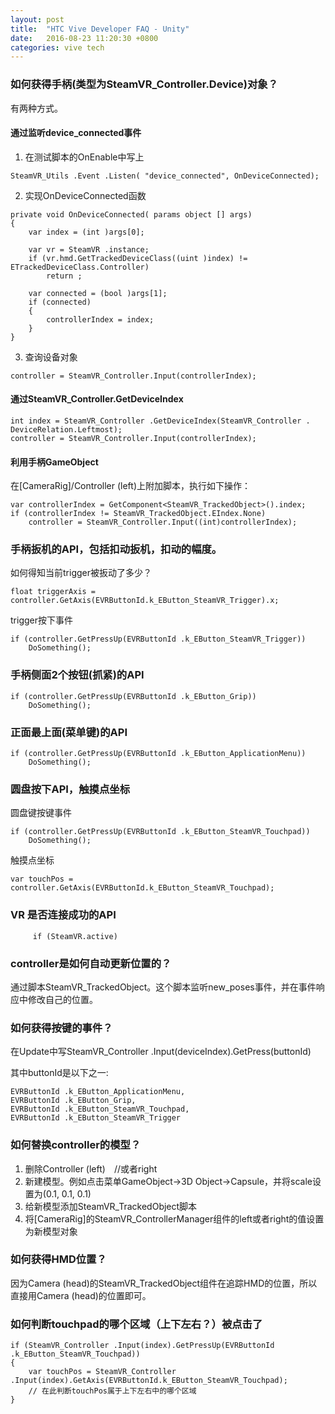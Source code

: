 ```yaml
---
layout: post
title:  "HTC Vive Developer FAQ - Unity"
date:   2016-08-23 11:20:30 +0800
categories: vive tech
---
```


### 如何获得手柄(类型为SteamVR_Controller.Device)对象？

有两种方式。

#### 通过监听device_connected事件

1. 在测试脚本的OnEnable中写上

```    
SteamVR_Utils .Event .Listen( "device_connected", OnDeviceConnected);
```
        
2. 实现OnDeviceConnected函数

```    
private void OnDeviceConnected( params object [] args)
{
    var index = (int )args[0];

    var vr = SteamVR .instance;
    if (vr.hmd.GetTrackedDeviceClass((uint )index) != ETrackedDeviceClass.Controller)
        return ;

    var connected = (bool )args[1];
    if (connected)
    {
        controllerIndex = index;
    }
}
```

3. 查询设备对象

```
controller = SteamVR_Controller.Input(controllerIndex);
```
  
#### 通过SteamVR_Controller.GetDeviceIndex

```
int index = SteamVR_Controller .GetDeviceIndex(SteamVR_Controller . DeviceRelation.Leftmost);
controller = SteamVR_Controller.Input(controllerIndex);
```
          
#### 利用手柄GameObject

在[CameraRig]/Controller (left)上附加脚本，执行如下操作：

```
var controllerIndex = GetComponent<SteamVR_TrackedObject>().index;
if (controllerIndex != SteamVR_TrackedObject.EIndex.None)
    controller = SteamVR_Controller.Input((int)controllerIndex);
```

### 手柄扳机的API，包括扣动扳机，扣动的幅度。

如何得知当前trigger被扳动了多少？

```
float triggerAxis = controller.GetAxis(EVRButtonId.k_EButton_SteamVR_Trigger).x;
```

trigger按下事件

```
if (controller.GetPressUp(EVRButtonId .k_EButton_SteamVR_Trigger))
    DoSomething();
```

### 手柄侧面2个按钮(抓紧)的API

```
if (controller.GetPressUp(EVRButtonId .k_EButton_Grip))
    DoSomething();
```

### 正面最上面(菜单键)的API

```
if (controller.GetPressUp(EVRButtonId .k_EButton_ApplicationMenu))
    DoSomething();
```

### 圆盘按下API，触摸点坐标

圆盘键按键事件

```
if (controller.GetPressUp(EVRButtonId .k_EButton_SteamVR_Touchpad))
    DoSomething();
```

触摸点坐标

```
var touchPos = controller.GetAxis(EVRButtonId.k_EButton_SteamVR_Touchpad);
```

### VR 是否连接成功的API

```
     if (SteamVR.active)
```


### controller是如何自动更新位置的？

通过脚本SteamVR_TrackedObject。这个脚本监听new_poses事件，并在事件响应中修改自己的位置。

### 如何获得按键的事件？

在Update中写SteamVR_Controller .Input(deviceIndex).GetPress(buttonId)

其中buttonId是以下之一:

```
EVRButtonId .k_EButton_ApplicationMenu,
EVRButtonId .k_EButton_Grip,
EVRButtonId .k_EButton_SteamVR_Touchpad,
EVRButtonId .k_EButton_SteamVR_Trigger
```

### 如何替换controller的模型？

1. 删除Controller (left)　//或者right
2. 新建模型。例如点击菜单GameObject->3D Object->Capsule，并将scale设置为(0.1, 0.1, 0.1)
3. 给新模型添加SteamVR_TrackedObject脚本
4. 将[CameraRig]的SteamVR_ControllerManager组件的left或者right的值设置为新模型对象


### 如何获得HMD位置？

因为Camera (head)的SteamVR_TrackedObject组件在追踪HMD的位置，所以直接用Camera (head)的位置即可。



### 如何判断touchpad的哪个区域（上下左右？）被点击了

```
if (SteamVR_Controller .Input(index).GetPressUp(EVRButtonId .k_EButton_SteamVR_Touchpad))
{
    var touchPos = SteamVR_Controller .Input(index).GetAxis(EVRButtonId.k_EButton_SteamVR_Touchpad);
    // 在此判断touchPos属于上下左右中的哪个区域
}
```

